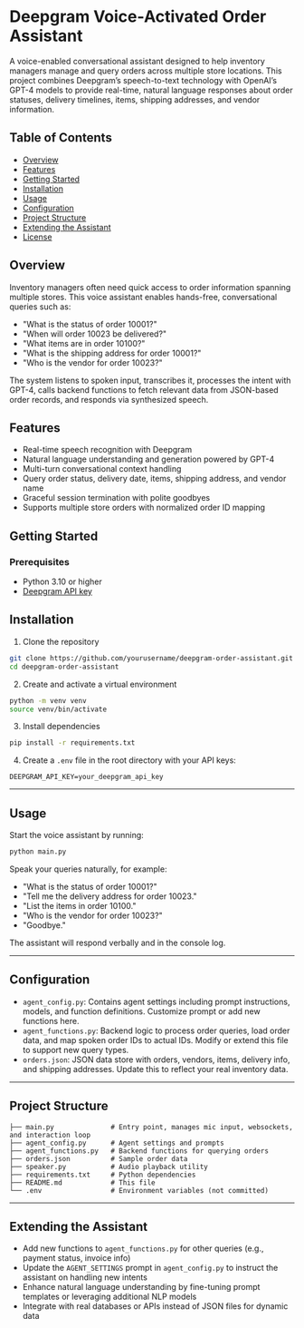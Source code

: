 # Deepgram Voice-Activated Order Assistant

A voice-enabled conversational assistant designed to help inventory managers manage and query orders across multiple store locations. This project combines Deepgram’s speech-to-text technology with OpenAI’s GPT-4 models to provide real-time, natural language responses about order statuses, delivery timelines, items, shipping addresses, and vendor information.



## Table of Contents

- [Overview](#overview)  
- [Features](#features)  
- [Getting Started](#getting-started)  
- [Installation](#installation)  
- [Usage](#usage)  
- [Configuration](#configuration)  
- [Project Structure](#project-structure)  
- [Extending the Assistant](#extending-the-assistant)  
- [License](#license)



## Overview

Inventory managers often need quick access to order information spanning multiple stores. This voice assistant enables hands-free, conversational queries such as:

- "What is the status of order 10001?"  
- "When will order 10023 be delivered?"  
- "What items are in order 10100?"  
- "What is the shipping address for order 10001?"  
- "Who is the vendor for order 10023?"

The system listens to spoken input, transcribes it, processes the intent with GPT-4, calls backend functions to fetch relevant data from JSON-based order records, and responds via synthesized speech.



## Features

- Real-time speech recognition with Deepgram  
- Natural language understanding and generation powered by GPT-4  
- Multi-turn conversational context handling  
- Query order status, delivery date, items, shipping address, and vendor name  
- Graceful session termination with polite goodbyes  
- Supports multiple store orders with normalized order ID mapping



## Getting Started

### Prerequisites

- Python 3.10 or higher  
- [Deepgram API key](https://developers.deepgram.com)  




## Installation

1. Clone the repository

```bash
git clone https://github.com/yourusername/deepgram-order-assistant.git
cd deepgram-order-assistant
````

2. Create and activate a virtual environment

```bash
python -m venv venv
source venv/bin/activate  
```

3. Install dependencies

```bash
pip install -r requirements.txt
```

4. Create a `.env` file in the root directory with your API keys:

```env
DEEPGRAM_API_KEY=your_deepgram_api_key
```

---

## Usage

Start the voice assistant by running:

```bash
python main.py
```

Speak your queries naturally, for example:

* "What is the status of order 10001?"
* "Tell me the delivery address for order 10023."
* "List the items in order 10100."
* "Who is the vendor for order 10023?"
* "Goodbye."

The assistant will respond verbally and in the console log.

---

## Configuration

* `agent_config.py`: Contains agent settings including prompt instructions, models, and function definitions. Customize prompt or add new functions here.
* `agent_functions.py`: Backend logic to process order queries, load order data, and map spoken order IDs to actual IDs. Modify or extend this file to support new query types.
* `orders.json`: JSON data store with orders, vendors, items, delivery info, and shipping addresses. Update this to reflect your real inventory data.

---

## Project Structure

```
├── main.py              # Entry point, manages mic input, websockets, and interaction loop  
├── agent_config.py      # Agent settings and prompts  
├── agent_functions.py   # Backend functions for querying orders  
├── orders.json          # Sample order data  
├── speaker.py           # Audio playback utility  
├── requirements.txt     # Python dependencies  
├── README.md            # This file  
└── .env                 # Environment variables (not committed)
```

---

## Extending the Assistant

* Add new functions to `agent_functions.py` for other queries (e.g., payment status, invoice info)
* Update the `AGENT_SETTINGS` prompt in `agent_config.py` to instruct the assistant on handling new intents
* Enhance natural language understanding by fine-tuning prompt templates or leveraging additional NLP models
* Integrate with real databases or APIs instead of JSON files for dynamic data


